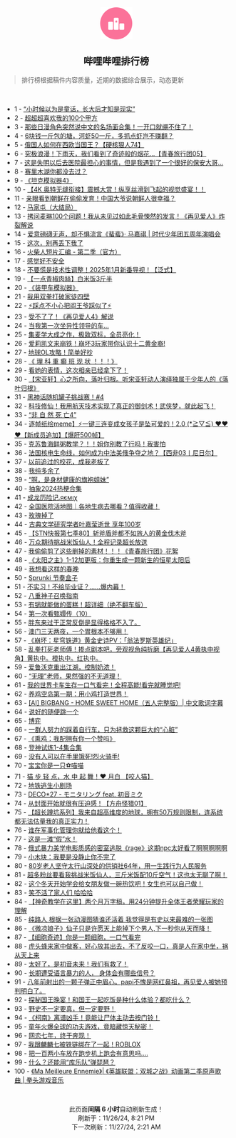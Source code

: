 <div align="center">
    <img src="./assets/icon_rank.png" alt="logo" />
    <h2>哔哩哔哩排行榜</h>
</div>

> 排行榜根据稿件内容质量，近期的数据综合展示，动态更新

<br />

<ul><li><span>1 - <a href=https://www.bilibili.com/BV1GTBsYfExd target=_blank>“小时候以为是童话，长大后才知是现实”</a></span></li><li><span>2 - <a href=https://www.bilibili.com/BV1EfBWYNEJA target=_blank>超超超喜欢我的100个甲方</a></span></li><li><span>3 - <a href=https://www.bilibili.com/BV1TiByYrEe4 target=_blank>那些日漫角色突然说中文的名场面合集！一开口就绷不住了！</a></span></li><li><span>4 - <a href=https://www.bilibili.com/BV1DQBeYSEHB target=_blank>6块钱一斤包的塘，河虾50一斤，多抓点虾岂不赚翻？</a></span></li><li><span>5 - <a href=https://www.bilibili.com/BV1F5B2YeEJ8 target=_blank>俄国人如何在西欧当国王？【硬核狠人74】</a></span></li><li><span>6 - <a href=https://www.bilibili.com/BV19RBBYPEnZ target=_blank>究极浪漫！下雨天，我们看到了奇迹般的烟花…【青春旅行团05】</a></span></li><li><span>7 - <a href=https://www.bilibili.com/BV14DBrYeE1E target=_blank>这是失明以后去医院最担心的事情，但是我遇到了一个很好的保安大哥...</a></span></li><li><span>8 - <a href=https://www.bilibili.com/BV1pmBWYkEn4 target=_blank>赛里木湖你都没去过？</a></span></li><li><span>9 - <a href=https://www.bilibili.com/BV1ucBqYpEAG target=_blank>《坦克模拟器4》</a></span></li><li><span>10 - <a href=https://www.bilibili.com/BV1pSUdYoEEv target=_blank>【4K&nbsp;奥特无缝衔接】震撼大赏！纵享丝滑到飞起的视觉盛宴！！</a></span></li><li><span>11 - <a href=https://www.bilibili.com/BV14kB2YLEDg target=_blank>亲眼看到朝鲜在偷偷发育！中国大爷说朝鲜人很幸福？</a></span></li><li><span>12 - <a href=https://www.bilibili.com/BV1y4BiYyEnV target=_blank>马家屯（大结局）</a></span></li><li><span>13 - <a href=https://www.bilibili.com/BV195B6YuEfE target=_blank>拷问麦琳100个问题！我从未见过如此毛骨悚然的发言！《再见爱人》炸裂解说</a></span></li><li><span>14 - <a href=https://www.bilibili.com/BV1FRB2YTEau target=_blank>爱意磅礴无声，却不惧流言《蜚蜚》·&nbsp;马嘉祺&nbsp;|&nbsp;时代少年团五周年演唱会</a></span></li><li><span>15 - <a href=https://www.bilibili.com/BV15MBiYZEcQ target=_blank>这次，别再丢下我了</a></span></li><li><span>16 - <a href=https://www.bilibili.com/BV1C2B2YrErB target=_blank>火柴人短片汇编&nbsp;-&nbsp;第二季（官方）</a></span></li><li><span>17 - <a href=https://www.bilibili.com/BV1BRByYtEWj target=_blank>感觉好不安全</a></span></li><li><span>18 - <a href=https://www.bilibili.com/BV19nByYDEZk target=_blank>不要慌是技术性调整！2025年1月新番导视！【泛式】</a></span></li><li><span>19 - <a href=https://www.bilibili.com/BV1bVB1YLEig target=_blank>【一点青椒肉絲】白米饭3斤半</a></span></li><li><span>20 - <a href=https://www.bilibili.com/BV1MVBCYBEbE target=_blank>《装甲车模拟器》</a></span></li><li><span>21 - <a href=https://www.bilibili.com/BV11pB1YuErt target=_blank>我用双拳打破家徒四壁</a></span></li><li><span>22 - <a href=https://www.bilibili.com/BV1eQBBYKEUb target=_blank>⚡️踩点不小心把阎王爷踩似了⚡️</a></span></li><li><span>23 - <a href=https://www.bilibili.com/BV1hVBsYREzj target=_blank>受不了了！《再见爱人4》解说</a></span></li><li><span>24 - <a href=https://www.bilibili.com/BV1SLBmYQEFD target=_blank>当我第一次坐异性领导的车...</a></span></li><li><span>25 - <a href=https://www.bilibili.com/BV1cXB2YBEm8 target=_blank>集麦学大成之作，极致双标，全员亮化！</a></span></li><li><span>26 - <a href=https://www.bilibili.com/BV1bjBsYXEYU target=_blank>爱莉凯文来崩铁！崩坏3玩家带你认识十二黄金裔!</a></span></li><li><span>27 - <a href=https://www.bilibili.com/BV1XtB2Y9EEY target=_blank>地球OL攻略！简单好抄</a></span></li><li><span>28 - <a href=https://www.bilibili.com/BV13uBsYtECN target=_blank>《&nbsp;理&nbsp;科&nbsp;重&nbsp;癫&nbsp;班&nbsp;现&nbsp;状&nbsp;！！！》</a></span></li><li><span>29 - <a href=https://www.bilibili.com/BV1ykByYiEdZ target=_blank>看她的表情，这次相亲已经拿下了！</a></span></li><li><span>30 - <a href=https://www.bilibili.com/BV1tnBmYEE4Y target=_blank>【宋亚轩】心之所向，落叶归根。听宋亚轩动人演绎独属于少年人的《落叶归根》</a></span></li><li><span>31 - <a href=https://www.bilibili.com/BV1vRBbYVETj target=_blank>黑神话随机罐子挑战赛！#4</a></span></li><li><span>32 - <a href=https://www.bilibili.com/BV1xYULYjELi target=_blank>科技修仙！我用航天技术实现了真正的御剑术！武侠梦，就此起飞！</a></span></li><li><span>33 - <a href=https://www.bilibili.com/BV1GaBqYwE6u target=_blank>“非&nbsp;自&nbsp;然&nbsp;死&nbsp;亡4”</a></span></li><li><span>34 - <a href=https://www.bilibili.com/BV1WUB2Y3Esz target=_blank>逐帧纸绘meme】⚡一键三连变成女孩子是坠可爱的！2.0&nbsp;(*≧▽≦)&nbsp;❤️❤️❤️【新成员追加】【爆肝500帧】</a></span></li><li><span>35 - <a href=https://www.bilibili.com/BV1k8BiYkEX6 target=_blank>克苏鲁海鲜粥教学？！！姐你别教了行吗！我害怕</a></span></li><li><span>36 - <a href=https://www.bilibili.com/BV12pBsYUEnh target=_blank>法国核电生命线，如何成为中法美俄争夺之地？【西非03丨尼日尔】</a></span></li><li><span>37 - <a href=https://www.bilibili.com/BV1AYB4YSECa target=_blank>以前追过的校花，成我老板了</a></span></li><li><span>38 - <a href=https://www.bilibili.com/BV1bxBbYAE7J target=_blank>我纯多余了</a></span></li><li><span>39 - <a href=https://www.bilibili.com/BV183B1Y2Ekk target=_blank>“啊，是身材健康的旗袍姐妹”</a></span></li><li><span>40 - <a href=https://www.bilibili.com/BV1wizcY1EtP target=_blank>抽象2024热梗合集</a></span></li><li><span>41 - <a href=https://www.bilibili.com/BV1pmByYPEy5 target=_blank>成龙历险记.яємιχ</a></span></li><li><span>42 - <a href=https://www.bilibili.com/BV1zRByYbEqd target=_blank>全国医院活地图｜各地生病去哪看？值得收藏！</a></span></li><li><span>43 - <a href=https://www.bilibili.com/BV1hmBCY5E1J target=_blank>玫瑰掉了</a></span></li><li><span>44 - <a href=https://www.bilibili.com/BV1DWBbYeENM target=_blank>古典文学研究学者叶嘉莹逝世&nbsp;享年100岁</a></span></li><li><span>45 - <a href=https://www.bilibili.com/BV14kBxY9Edd target=_blank>【STN快报第七季80】斩斧盾斧都不如旅人的黄金伐木斧</a></span></li><li><span>46 - <a href=https://www.bilibili.com/BV1m3zPYbE7G target=_blank>万众期待挑战米饭仙人！全程记录超长放送</a></span></li><li><span>47 - <a href=https://www.bilibili.com/BV18BBxYxEMT target=_blank>我偷偷剪了这些删掉的素材！！！《青春旅行团》花絮</a></span></li><li><span>48 - <a href=https://www.bilibili.com/BV1yyByYNE3x target=_blank>《太阳之主》1-12加更版：你重生成一颗新生的恒星太阳后</a></span></li><li><span>49 - <a href=https://www.bilibili.com/BV1fEBxYgE2h target=_blank>我想看这样的春晚</a></span></li><li><span>50 - <a href=https://www.bilibili.com/BV1Q7BbYBEWv target=_blank>Sprunki&nbsp;节奏盒子</a></span></li><li><span>51 - <a href=https://www.bilibili.com/BV1CyByYNEbY target=_blank>不实习！不给毕业证？……爆内幕！</a></span></li><li><span>52 - <a href=https://www.bilibili.com/BV1CxBeYqEKt target=_blank>八重神子召唤指南</a></span></li><li><span>53 - <a href=https://www.bilibili.com/BV1UvByY3E45 target=_blank>有锅就能做的蛋糕！超详细（绝不翻车版）</a></span></li><li><span>54 - <a href=https://www.bilibili.com/BV1cVBvYiELc target=_blank>第一次看甄嬛传（10）</a></span></li><li><span>55 - <a href=https://www.bilibili.com/BV1qUzcYqEPr target=_blank>胖东来过于正常反倒是显得格格不入了。</a></span></li><li><span>56 - <a href=https://www.bilibili.com/BV1U1BtY8EFi target=_blank>澳门三天两夜，一个胃根本不够用！</a></span></li><li><span>57 - <a href=https://www.bilibili.com/BV1GeUUYREXy target=_blank>《崩坏：星穹铁道》黄金史诗PV：「翁法罗斯英雄纪」</a></span></li><li><span>58 - <a href=https://www.bilibili.com/BV1zQByY8EFP target=_blank>乱拳打死老师傅！掺点剧本吧，旁观视角纯折磨【再见爱人4黄执中视角】黄执中。橙执中。红执中。</a></span></li><li><span>59 - <a href=https://www.bilibili.com/BV1icB1YWEEw target=_blank>爱鲁沃克重出江湖，控制奶浓！</a></span></li><li><span>60 - <a href=https://www.bilibili.com/BV12zByYBELs target=_blank>“无理”老师，果然强的不无道理！</a></span></li><li><span>61 - <a href=https://www.bilibili.com/BV193BBYYE8h target=_blank>我的世界卡车生存一口气看完！全程高能!看完就睡觉吧!</a></span></li><li><span>62 - <a href=https://www.bilibili.com/BV1vUBiYhEE7 target=_blank>养鸡空岛第一期：用小鸡打造世界！</a></span></li><li><span>63 - <a href=https://www.bilibili.com/BV1owBmYhEoW target=_blank>[AI]&nbsp;BIGBANG&nbsp;-&nbsp;HOME&nbsp;SWEET&nbsp;HOME（五人完整版）|&nbsp;中文歌词字幕</a></span></li><li><span>64 - <a href=https://www.bilibili.com/BV1fqB1YfEwd target=_blank>说好的随便跳一个</a></span></li><li><span>65 - <a href=https://www.bilibili.com/BV1T7B1YCEBK target=_blank>博弈</a></span></li><li><span>66 - <a href=https://www.bilibili.com/BV1fgByYtEWi target=_blank>一群人努力的踩着自行车，只为拯救这颗巨大的“心脏”</a></span></li><li><span>67 - <a href=https://www.bilibili.com/BV1czzcYCEPh target=_blank>《熏鸡：我配拥有你一个赞吗》</a></span></li><li><span>68 - <a href=https://www.bilibili.com/BV13iBqYbE8i target=_blank>登神试炼1-4集合集</a></span></li><li><span>69 - <a href=https://www.bilibili.com/BV1AmByYPEVP target=_blank>没有人可以在手里饿死!烈火骑手!</a></span></li><li><span>70 - <a href=https://www.bilibili.com/BV1t9BCYgExo target=_blank>宝宝你是一只⚽喵喵</a></span></li><li><span>71 - <a href=https://www.bilibili.com/BV1VwUXYAEtH target=_blank>猫&nbsp;步&nbsp;轻&nbsp;点，水&nbsp;中&nbsp;起&nbsp;舞！❤️&nbsp;月白&nbsp;【咬人猫】</a></span></li><li><span>72 - <a href=https://www.bilibili.com/BV1CpBCYhEP2 target=_blank>地铁逃生小剧场</a></span></li><li><span>73 - <a href=https://www.bilibili.com/BV1qDUPYKEzf target=_blank>DECO*27&nbsp;-&nbsp;モニタリング&nbsp;feat.&nbsp;初音ミク</a></span></li><li><span>74 - <a href=https://www.bilibili.com/BV1qrBiYNEUL target=_blank>从封面开始就很有压迫感！【方舟怪猎01】</a></span></li><li><span>75 - <a href=https://www.bilibili.com/BV1m5BaYTExM target=_blank>【超长蹲坑系列】我来自超高维度的地球，拥有50万规则限制，连系统都无法估量我的真正实力！</a></span></li><li><span>76 - <a href=https://www.bilibili.com/BV1GrBrY6EBK target=_blank>谁在军事化管理你就给他看这个！</a></span></li><li><span>77 - <a href=https://www.bilibili.com/BV1eyURYGEre target=_blank>这是一滩“假”水！</a></span></li><li><span>78 - <a href=https://www.bilibili.com/BV1YUB1YHEFf target=_blank>俄式暴力美学电影质感的密室逃脱《rage》这期npc太好看了啊啊啊啊啊</a></span></li><li><span>79 - <a href=https://www.bilibili.com/BV1sNBqYUEZ5 target=_blank>小木块：我要是没静止你不完了</a></span></li><li><span>80 - <a href=https://www.bilibili.com/BV1AxURYsEdS target=_blank>80岁老人坚守太行山深处的供销社64年，用一生践行为人民服务</a></span></li><li><span>81 - <a href=https://www.bilibili.com/BV1XJzAYNEnB target=_blank>超多粉丝要看我挑战米饭仙人，三斤米饭配10斤空气！这也太无聊了啊！</a></span></li><li><span>82 - <a href=https://www.bilibili.com/BV1niBiYzEwM target=_blank>这个冬天开始学会给女朋友做一碗热饮吧！女生也可以自己做！</a></span></li><li><span>83 - <a href=https://www.bilibili.com/BV1CkByYiEQL target=_blank>笑不活了家人们&nbsp;哈哈哈</a></span></li><li><span>84 - <a href=https://www.bilibili.com/BV1S7BiYDEuC target=_blank>【神奇教学在这里】两个月万字稿，用24分钟提升全体王者荣耀玩家的理解</a></span></li><li><span>85 - <a href=https://www.bilibili.com/BV1DLBmYQEYW target=_blank>纯路人&nbsp;根据一张动漫图猜谁还活着&nbsp;我觉得是有史以来最难的一张图</a></span></li><li><span>86 - <a href=https://www.bilibili.com/BV1WkByYvE4E target=_blank>《微凉娘子》仙子只是许愿天上能掉下个男人,下一秒你从天而降！</a></span></li><li><span>87 - <a href=https://www.bilibili.com/BV12GBrY8Eu3 target=_blank>【细胞奇迹】你是一颗细胞，一口气看完</a></span></li><li><span>88 - <a href=https://www.bilibili.com/BV1nxBCYbEJF target=_blank>虎头蜂来家中做客，好心放其出去，不了反咬一口，真是人在家中坐，祸从天上来</a></span></li><li><span>89 - <a href=https://www.bilibili.com/BV1DQBsYZE6B target=_blank>太好了，是初音未来！我们有救了！</a></span></li><li><span>90 - <a href=https://www.bilibili.com/BV1iwBsYAEEK target=_blank>长期遭受语言暴力的人，&nbsp;身体会有哪些信号？</a></span></li><li><span>91 - <a href=https://www.bilibili.com/BV1XtB2Y9EEg target=_blank>八年前射出的一颗子弹正中眉心。papi不愧是网红鼻祖，再见爱人被她预判明白了。</a></span></li><li><span>92 - <a href=https://www.bilibili.com/BV1rszPYSEr3 target=_blank>探秘国王晚宴！和国王一起吃饭是种什么体验？都吃什么？</a></span></li><li><span>93 - <a href=https://www.bilibili.com/BV15mBiYwER3 target=_blank>野史不一定要真，但一定要野！</a></span></li><li><span>94 - <a href=https://www.bilibili.com/BV1ZcB4YrEEt target=_blank>《柯南》离谱凶手！竟能让尸体主动去按门铃！</a></span></li><li><span>95 - <a href=https://www.bilibili.com/BV1F8BCYoEeX target=_blank>童年火爆全球的功夫游戏，竟暗藏惊天秘密！</a></span></li><li><span>96 - <a href=https://www.bilibili.com/BV1vizPYGEYb target=_blank>网恋七年，终于奔现！</a></span></li><li><span>97 - <a href=https://www.bilibili.com/BV1bQBCYrEtH target=_blank>我跟麟麟七被铁链绑在了一起！ROBLOX</a></span></li><li><span>98 - <a href=https://www.bilibili.com/BV1RPBiY8EYy target=_blank>把一百两小车放在跑步机上跑会有意思吗....</a></span></li><li><span>99 - <a href=https://www.bilibili.com/BV1RgBBYPEKP target=_blank>什么？还能用“库乐队”弹琵琶？</a></span></li><li><span>100 - <a href=https://www.bilibili.com/BV1X1BCY1EHJ target=_blank>《Ma&nbsp;Meilleure&nbsp;Ennemie》|&nbsp;《英雄联盟：双城之战》动画第二季原声歌曲&nbsp;|&nbsp;拳头游戏音乐</a></span></li></ul>

<br />

<p align=center>此页面<strong>间隔 6 小时</strong>自动刷新生成！<br>刷新于：11/26/24, 8:21 PM<br>下一次刷新：11/27/24, 2:21 AM</p>
